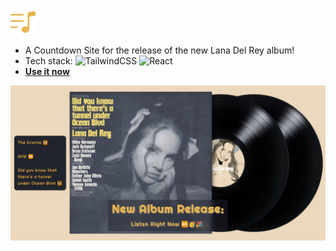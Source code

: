 <img src="./public/favicon.svg" alt="Logo" height="40px" />

- A Countdown Site for the release of the new Lana Del Rey album!
- Tech stack: ![TailwindCSS](https://img.shields.io/badge/TailwindCSS-e6b450.svg?style=for-the-badge&logo=TailwindCSS&logoColor=black) ![React](https://img.shields.io/badge/React-e6b450.svg?style=for-the-badge&logo=react&logoColor=black)
- **[Use it now](https://did-you-know-that-theres-a-tunnel-under-ocean-blvd.vercel.app/)**
 
![Banner](./public/banner.png)
